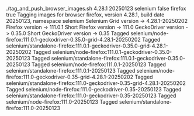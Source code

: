 ./tag_and_push_browser_images.sh 4.28.1 20250123 selenium false firefox true
Tagging images for browser firefox, version 4.28.1, build date 20250123, namespace selenium
Selenium Grid version -> 4.28.1-20250202
Firefox version -> 111.0.1
Short Firefox version -> 111.0
GeckoDriver version -> 0.35.0
Short GeckoDriver version -> 0.35
Tagged selenium/node-firefox:111.0.1-geckodriver-0.35.0-grid-4.28.1-20250202
Tagged selenium/standalone-firefox:111.0.1-geckodriver-0.35.0-grid-4.28.1-20250202
Tagged selenium/node-firefox:111.0.1-geckodriver-0.35.0-20250123
Tagged selenium/standalone-firefox:111.0.1-geckodriver-0.35.0-20250123
Tagged selenium/node-firefox:111.0.1-20250123
Tagged selenium/standalone-firefox:111.0.1-20250123
Tagged selenium/node-firefox:111.0-geckodriver-0.35-grid-4.28.1-20250202
Tagged selenium/standalone-firefox:111.0-geckodriver-0.35-grid-4.28.1-20250202
Tagged selenium/node-firefox:111.0-geckodriver-0.35-20250123
Tagged selenium/standalone-firefox:111.0-geckodriver-0.35-20250123
Tagged selenium/node-firefox:111.0-20250123
Tagged selenium/standalone-firefox:111.0-20250123
